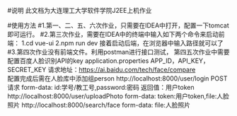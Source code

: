 
#说明
此文档为大连理工大学软件学院J2EE上机作业

#使用方法
#1.第一、二、五、六次作业，只需要在IDEA中打开，配置一下tomcat即可运行。
#2.第三次作业，需要在IDEA中的终端中输入如下两个命令来启动前端：
  1.cd vue-ui
  2.npm run dev
接着启动后端，在浏览器中输入路径就可以了
#3.第四次作业没有前端文件。利用postman进行接口测试，
  第四五次作业中需要配置百度人脸识别API的key application.properties APP_ID，API_KEY，SECRET_KEY 请求地址：https://ai.baidu.com/tech/face/compare  
  配置完成后需在人脸库中添加组person
  http://localhost:8000/user/login POST请求 form-data: id:学号/教工号,password:密码 返回值：用户token
  http://localhost:8000/user/uploadPhoto form-data: token:用户token,file:人脸照片
  http://localhost:8000/search/face form-data: file:人脸照片
